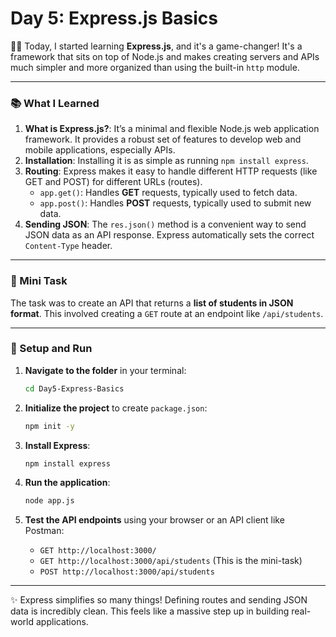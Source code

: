 # Day 5: Express.js Basics

👨‍💻 Today, I started learning **Express.js**, and it's a game-changer! It's a framework that sits on top of Node.js and makes creating servers and APIs much simpler and more organized than using the built-in `http` module.

---

### 📚 What I Learned
1.  **What is Express.js?**: It’s a minimal and flexible Node.js web application framework. It provides a robust set of features to develop web and mobile applications, especially APIs.
2.  **Installation**: Installing it is as simple as running `npm install express`.
3.  **Routing**: Express makes it easy to handle different HTTP requests (like GET and POST) for different URLs (routes).
    * `app.get()`: Handles **GET** requests, typically used to fetch data.
    * `app.post()`: Handles **POST** requests, typically used to submit new data.
4.  **Sending JSON**: The `res.json()` method is a convenient way to send JSON data as an API response. Express automatically sets the correct `Content-Type` header.

---

### 📝 Mini Task
The task was to create an API that returns a **list of students in JSON format**. This involved creating a `GET` route at an endpoint like `/api/students`.

---

### 🚀 Setup and Run
1.  **Navigate to the folder** in your terminal:
    ```bash
    cd Day5-Express-Basics
    ```

2.  **Initialize the project** to create `package.json`:
    ```bash
    npm init -y
    ```

3.  **Install Express**:
    ```bash
    npm install express
    ```

4.  **Run the application**:
    ```bash
    node app.js
    ```

5.  **Test the API endpoints** using your browser or an API client like Postman:
    * `GET http://localhost:3000/`
    * `GET http://localhost:3000/api/students` (This is the mini-task)
    * `POST http://localhost:3000/api/students`

---

✨ Express simplifies so many things! Defining routes and sending JSON data is incredibly clean. This feels like a massive step up in building real-world applications.